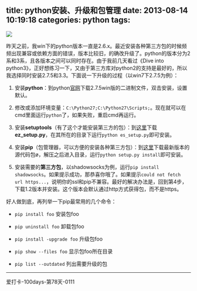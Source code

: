 title: python安装、升级和包管理
date: 2013-08-14 10:19:18
categories: python
tags:
---
![](http://ww4.sinaimg.cn/large/5e8cb366jw1e7m0eyh2i1j20m80go0tk.jpg)

<!--more-->

昨天之前，我win下的python版本一直是2.6.x。最近安装各种第三方包的时候频频出现兼容或依赖方面的错误，版本比较旧，的确改升级了。python的版本分为2系和3系，且各版本之间可以同时存在。由于我前几天看过《Dive into python3》，正好想练习一下，又由于第三方库对python2的支持是最好的，所以我选择同时安装2.7.5和3.3。下面说一下升级的过程（以win7下2.7.5为例）：

1. 安装**python**：到python[官网](http://www.python.org/getit/)下载2.7.5win版的二进制文件，双击安装，设置默认。

2. 修改或添加环境变量：`C:\Python27;C:\Python27\Scripts;`。现在就可以在cmd里面运行`python`了，如果失败，重启cmd再运行。

3. 安装**setuptools**（有了这个才能安装第三方的包）：到[这里](https://bitbucket.org/pypa/setuptools/raw/bootstrap/ez_setup.py)下载**ez_setup.py**，在其所在的目录下运行`python es_setup.py`即可安装。

4. 安装**pip**（包管理器，可以方便的安装各种第三方包）：到[这里](https://github.com/pypa/pip/releases)下载最新版本的源代码包ø，解压之后进入目录，运行`python setup.py install`即可安装。

5. 安装需要的**第三方包**，以shadowsocks为例，运行`pip install shadowsocks`。如果提示成功，那恭喜你哦了。如果提示`could not fetch url https...`，说明你的ssl和pip不兼容。最好的解决办法是，回到第4步，下载1.2版本并安装。这个版本会默认通过http方式获得包，而不是https。

好人做到底，再列举一下pip最常用的几个命令：

* `pip install foo`	   安装包foo

* `pip uninstall foo`   卸载包foo

* `pip install -upgrade foo`	升级包foo

* `pip show --files foo`	显示包foo所在目录

* `pip list --outdated`    列出需要升级的包

---
爱打卡-100days-第78天-0111
